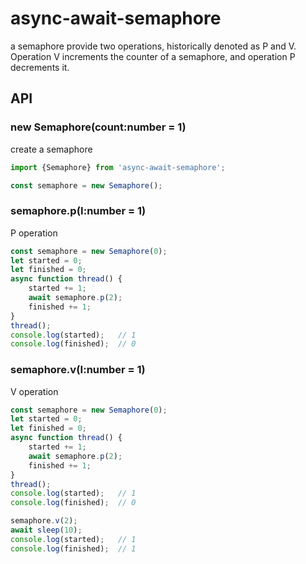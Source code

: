 # async-await-semaphore

a semaphore provide two operations, historically denoted as P and V. Operation V increments the counter of a semaphore, and operation P decrements it.

## API

### new Semaphore(count:number = 1)

create a semaphore

```javascript
import {Semaphore} from 'async-await-semaphore';

const semaphore = new Semaphore();
```

### semaphore.p(I:number = 1)
P operation
```javascript
const semaphore = new Semaphore(0);
let started = 0;
let finished = 0;
async function thread() {
    started += 1;
    await semaphore.p(2);
    finished += 1;
}
thread();
console.log(started);   // 1
console.log(finished);  // 0
```

### semaphore.v(I:number = 1)
V operation
```javascript
const semaphore = new Semaphore(0);
let started = 0;
let finished = 0;
async function thread() {
    started += 1;
    await semaphore.p(2);
    finished += 1;
}
thread();
console.log(started);   // 1
console.log(finished);  // 0

semaphore.v(2);
await sleep(10);
console.log(started);   // 1
console.log(finished);  // 1
```